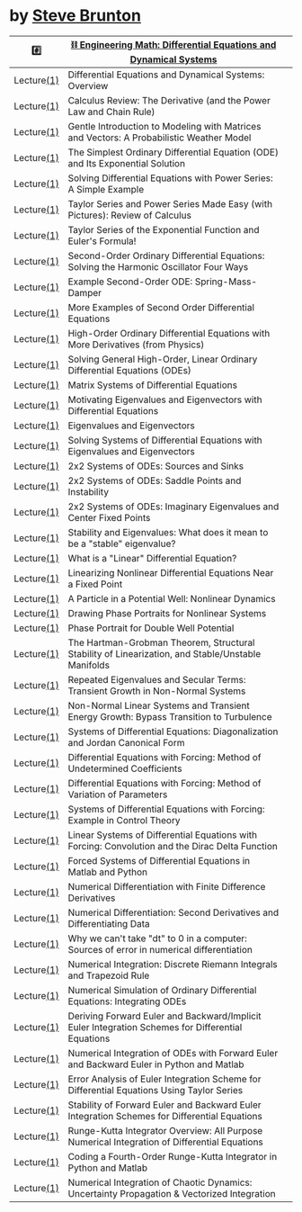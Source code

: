# by [Steve Brunton](https://www.youtube.com/@Eigensteve)


| :hash: | [:chains: Engineering Math: Differential Equations and Dynamical Systems](https://www.youtube.com/playlist?list=PLMrJAkhIeNNTYaOnVI3QpH7jgULnAmvPA) | |
|-|-|-|
| Lecture[(1)](1) | Differential Equations and Dynamical Systems: Overview | |
| Lecture[(1)](1) | Calculus Review: The Derivative (and the Power Law and Chain Rule) | |
| Lecture[(1)](1) | Gentle Introduction to Modeling with Matrices and Vectors: A Probabilistic Weather Model | |
| Lecture[(1)](1) | The Simplest Ordinary Differential Equation (ODE) and Its Exponential Solution | |
| Lecture[(1)](1) | Solving Differential Equations with Power Series: A Simple Example | |
| Lecture[(1)](1) | Taylor Series and Power Series Made Easy (with Pictures): Review of Calculus | |
| Lecture[(1)](1) | Taylor Series of the Exponential Function and Euler's Formula! | |
| Lecture[(1)](1) | Second-Order Ordinary Differential Equations: Solving the Harmonic Oscillator Four Ways | |
| Lecture[(1)](1) | Example Second-Order ODE: Spring-Mass-Damper | |
| Lecture[(1)](1) | More Examples of Second Order Differential Equations | |
| Lecture[(1)](1) | High-Order Ordinary Differential Equations with More Derivatives (from Physics) | |
| Lecture[(1)](1) | Solving General High-Order, Linear Ordinary Differential Equations (ODEs) | |
| Lecture[(1)](1) | Matrix Systems of Differential Equations | |
| Lecture[(1)](1) | Motivating Eigenvalues and Eigenvectors with Differential Equations | |
| Lecture[(1)](1) | Eigenvalues and Eigenvectors | |
| Lecture[(1)](1) | Solving Systems of Differential Equations with Eigenvalues and Eigenvectors | |
| Lecture[(1)](1) | 2x2 Systems of ODEs: Sources and Sinks | |
| Lecture[(1)](1) | 2x2 Systems of ODEs: Saddle Points and Instability | |
| Lecture[(1)](1) | 2x2 Systems of ODEs: Imaginary Eigenvalues and Center Fixed Points | |
| Lecture[(1)](1) | Stability and Eigenvalues: What does it mean to be a "stable" eigenvalue? | |
| Lecture[(1)](1) | What is a "Linear" Differential Equation? | |
| Lecture[(1)](1) | Linearizing Nonlinear Differential Equations Near a Fixed Point | |
| Lecture[(1)](1) | A Particle in a Potential Well: Nonlinear Dynamics | |
| Lecture[(1)](1) | Drawing Phase Portraits for Nonlinear Systems | |
| Lecture[(1)](1) | Phase Portrait for Double Well Potential | |
| Lecture[(1)](1) | The Hartman-Grobman Theorem, Structural Stability of Linearization, and Stable/Unstable Manifolds | |
| Lecture[(1)](1) | Repeated Eigenvalues and Secular Terms: Transient Growth in Non-Normal Systems | |
| Lecture[(1)](1) | Non-Normal Linear Systems and Transient Energy Growth: Bypass Transition to Turbulence | |
| Lecture[(1)](1) | Systems of Differential Equations: Diagonalization and Jordan Canonical Form | |
| Lecture[(1)](1) | Differential Equations with Forcing: Method of Undetermined Coefficients | |
| Lecture[(1)](1) | Differential Equations with Forcing: Method of Variation of Parameters | |
| Lecture[(1)](1) | Systems of Differential Equations with Forcing: Example in Control Theory | |
| Lecture[(1)](1) | Linear Systems of Differential Equations with Forcing: Convolution and the Dirac Delta Function | |
| Lecture[(1)](1) | Forced Systems of Differential Equations in Matlab and Python | |
| Lecture[(1)](1) | Numerical Differentiation with Finite Difference Derivatives | |
| Lecture[(1)](1) | Numerical Differentiation: Second Derivatives and Differentiating Data | |
| Lecture[(1)](1) | Why we can't take "dt" to 0 in a computer: Sources of error in numerical differentiation | |
| Lecture[(1)](1) | Numerical Integration: Discrete Riemann Integrals and Trapezoid Rule | |
| Lecture[(1)](1) | Numerical Simulation of Ordinary Differential Equations: Integrating ODEs | |
| Lecture[(1)](1) | Deriving Forward Euler and Backward/Implicit Euler Integration Schemes for Differential Equations | |
| Lecture[(1)](1) | Numerical Integration of ODEs with Forward Euler and Backward Euler in Python and Matlab | |
| Lecture[(1)](1) | Error Analysis of Euler Integration Scheme for Differential Equations Using Taylor Series | |
| Lecture[(1)](1) | Stability of Forward Euler and Backward Euler Integration Schemes for Differential Equations | |
| Lecture[(1)](1) | Runge-Kutta Integrator Overview: All Purpose Numerical Integration of Differential Equations | |
| Lecture[(1)](1) | Coding a Fourth-Order Runge-Kutta Integrator in Python and Matlab | |
| Lecture[(1)](1) | Numerical Integration of Chaotic Dynamics: Uncertainty Propagation & Vectorized Integration | |

